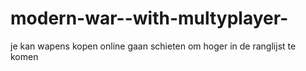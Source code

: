 modern-war--with-multyplayer-
=============================

je kan wapens kopen online gaan schieten om hoger in de ranglijst te komen
